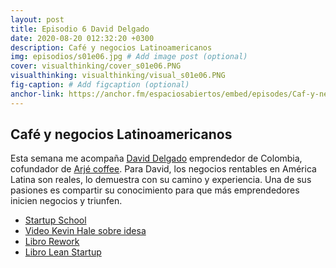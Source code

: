 ```yaml
---
layout: post
title: Episodio 6 David Delgado
date: 2020-08-20 012:32:20 +0300
description: Café y negocios Latinoamericanos
img: episodios/s01e06.jpg # Add image post (optional)
cover: visualthinking/cover_s01e06.PNG
visualthinking: visualthinking/visual_s01e06.PNG
fig-caption: # Add figcaption (optional)
anchor-link: https://anchor.fm/espaciosabiertos/embed/episodes/Caf-y-negocios-Latinoamericanos-eiufa2
---
```


## Café y negocios Latinoamericanos

Esta semana me acompaña [David Delgado](https://twitter.com/damaderu) emprendedor de Colombia, cofundador de [Arjé coffee](https://arjecoffee.co/). Para David, los negocios rentables en América Latina son reales, lo demuestra con su camino y experiencia. Una de sus pasiones es compartir su conocimiento para que más emprendedores inicien negocios y triunfen.

* [Startup School](https://www.startupschool.org/)
* [Video Kevin Hale sobre idesa](https://www.youtube.com/watch?v=DOtCl5PU8F0)
* [Libro Rework](https://basecamp.com/books/rework)
* [Libro Lean Startup](http://theleanstartup.com/)
